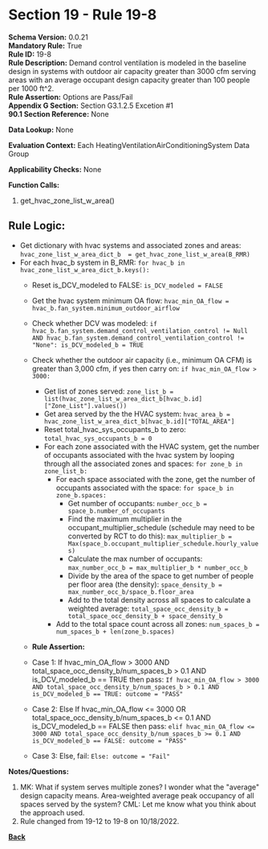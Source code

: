 # Section 19 - Rule 19-8        
**Schema Version:** 0.0.21  
**Mandatory Rule:** True  
**Rule ID:** 19-8         
**Rule Description:** Demand control ventilation is modeled in the baseline design in systems with outdoor air capacity greater than 3000 cfm serving areas with an average occupant design capacity greater than 100 people per 1000 ft^2.     
**Rule Assertion:** Options are Pass/Fail     
**Appendix G Section:** Section G3.1.2.5 Excetion #1      
**90.1 Section Reference:** None  

**Data Lookup:** None  

**Evaluation Context:** Each HeatingVentilationAirConditioningSystem Data Group  

**Applicability Checks:** None  

**Function Calls:**  
1. get_hvac_zone_list_w_area()  


## Rule Logic:  
- Get dictionary with hvac systems and associated zones and areas: `hvac_zone_list_w_area_dict_b  = get_hvac_zone_list_w_area(B_RMR)`  
- For each hvac_b system in B_RMR: `for hvac_b in hvac_zone_list_w_area_dict_b.keys():`  
    - Reset is_DCV_modeled to FALSE: `is_DCV_modeled = FALSE`  
    - Get the hvac system minimum OA flow: `hvac_min_OA_flow = hvac_b.fan_system.minimum_outdoor_airflow`  
    - Check whether DCV was modeled: `if hvac_b.fan_system.demand_control_ventilation_control != Null AND hvac_b.fan_system.demand_control_ventilation_control != "None": is_DCV_modeled_b = TRUE`  
    - Check whether the outdoor air capacity (i.e., minimum OA CFM) is greater than 3,000 cfm, if yes then carry on: `if hvac_min_OA_flow > 3000:`  
        - Get list of zones served: `zone_list_b = list(hvac_zone_list_w_area_dict_b[hvac_b.id]["Zone_List"].values())`  
        - Get area served by the the HVAC system: `hvac_area_b = hvac_zone_list_w_area_dict_b[hvac_b.id]["TOTAL_AREA"]`  
        - Reset total_hvac_sys_occupants_b to zero: `total_hvac_sys_occupants_b = 0`  
        - For each zone associated with the HVAC system, get the number of occupants associated with the hvac system by looping through all the associated zones and spaces: `for zone_b in zone_list_b:`         
            - For each space associated with the zone, get the number of occupants associated with the space: `for space_b in zone_b.spaces:`  
                - Get number of occupants: `number_occ_b = space_b.number_of_occupants`  
                - Find the maximum multiplier in the occupant_multiplier_schedule (schedule may need to be converted by RCT to do this): `max_multiplier_b = Max(space_b.occupant_multiplier_schedule.hourly_values)`  
                - Calculate the max number of occupants: `max_number_occ_b = max_multiplier_b * number_occ_b`  
                - Divide by the area of the space to get number of people per floor area (the density): `space_density_b = max_number_occ_b/space_b.floor_area`
                - Add to the total density across all spaces to calculate a weighted average: `total_space_occ_density_b = total_space_occ_density_b + space_density_b`  
            - Add to the total space count across all zones: `num_spaces_b = num_spaces_b + len(zone_b.spaces)`  

    - **Rule Assertion:** 
    - Case 1: If hvac_min_OA_flow > 3000 AND total_space_occ_density_b/num_spaces_b > 0.1 AND is_DCV_modeled_b == TRUE then pass: `If hvac_min_OA_flow > 3000 AND total_space_occ_density_b/num_spaces_b > 0.1 AND is_DCV_modeled_b == TRUE: outcome = "PASS"`  
    - Case 2: Else If hvac_min_OA_flow <= 3000 OR total_space_occ_density_b/num_spaces_b <= 0.1 AND is_DCV_modeled_b == FALSE then pass: `elif hvac_min_OA_flow <= 3000 AND total_space_occ_density_b/num_spaces_b >= 0.1 AND is_DCV_modeled_b == FALSE: outcome = "PASS"`
    - Case 3: Else, fail: `Else: outcome = "Fail"`  


**Notes/Questions:**  
1. MK: What if system serves multiple zones? I wonder what the "average" design capacity means. Area-weighted average peak occupancy of all spaces served by the system? CML: Let me know what you think about the approach used.
2. Rule changed from 19-12 to 19-8 on 10/18/2022.

**[Back](_toc.md)**